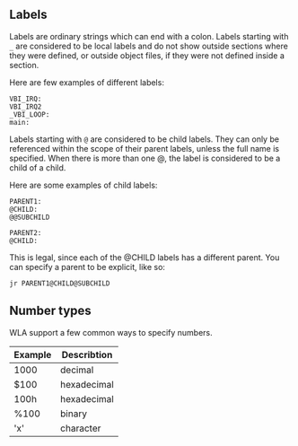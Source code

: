 ## Labels

Labels are ordinary strings which can end with a colon. Labels starting with `_` are considered to be local labels and do not show outside sections where they were defined, or outside object files, if they were not defined inside a section.

Here are few examples of different labels:

```
VBI_IRQ:
VBI_IRQ2
_VBI_LOOP:
main:
```

Labels starting with `@` are considered to be child labels. They can only be referenced within the scope of their parent labels, unless the full name is specified. When there is more than one @, the label is considered to be a child of a child.

Here are some examples of child labels:

```
PARENT1:
@CHILD:
@@SUBCHILD

PARENT2:
@CHILD:
```
This is legal, since each of the @CHILD labels has a different parent. You can specify a parent to be explicit, like so:

`jr PARENT1@CHILD@SUBCHILD`

## Number types

WLA support a few common ways to specify numbers.

| Example | Describtion |
| --- | --- |
| 1000 | decimal |
| $100 | hexadecimal |
| 100h | hexadecimal |
| %100 | binary |
| 'x' | character |


